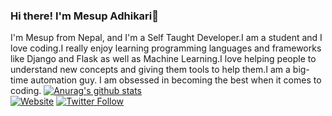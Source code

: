 ### Hi there! I'm Mesup Adhikari👋
I'm Mesup from Nepal, and I'm a Self Taught Developer.I am a student and I love coding.I really enjoy learning programming languages and frameworks like Django and Flask as well as Machine Learning.I love helping people to understand new concepts and giving them tools to help them.I am a big-time automation guy. I am obsessed in becoming the best when it comes to coding.
[![Anurag's github stats](https://github-readme-stats.vercel.app/api?username=iammesup)](https://github.com/anuraghazra/github-readme-stats)
<br>
[![Website](https://img.shields.io/website?label=Mesup.com&style=for-the-badge&url=https%3A%2F%2Fcodestackr.com)](https://mesupadhikari.blogspot.com)
[![Twitter Follow](https://img.shields.io/twitter/follow/Mesup?color=1DA1F2&logo=twitter&style=for-the-badge)](https://?original_referer=https%3A%2F%2Fgithub.com%2FcodeSTACKr&screen_name=Mesup)
